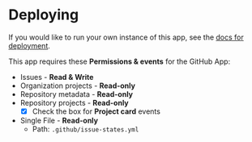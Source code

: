 # Deploying

If you would like to run your own instance of this app, see the
[docs for deployment](https://probot.github.io/docs/deployment/).

This app requires these **Permissions & events** for the GitHub App:

- Issues - **Read & Write**
- Organization projects - **Read-only**
- Repository metadata - **Read-only**
- Repository projects - **Read-only**
  - [x] Check the box for **Project card** events
- Single File - **Read-only**
  - Path: `.github/issue-states.yml`

